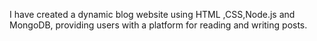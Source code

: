 ﻿I have created a dynamic blog website using HTML ,CSS,Node.js and MongoDB, providing users with a platform for reading and writing posts.
